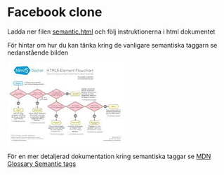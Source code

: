# Facebook clone

Ladda ner filen [semantic.html](assets/semantic.html) och följ instruktionerna i html dokumentet

För hintar om hur du kan tänka kring de vanligare semantiska taggarn se nedanstående bilden

![HTML5 Flowchart](assets/html5_flowchart.jpg)

För en mer detaljerad dokumentation kring semantiska taggar se [MDN Glossary Semantic tags](https://developer.mozilla.org/en-US/docs/Glossary/Semantics)
